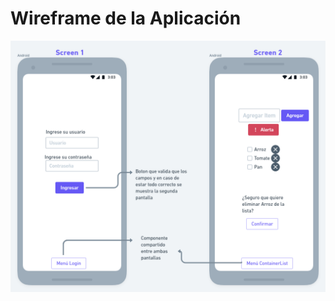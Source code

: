 # Wireframe de la Aplicación

![alt text](https://github.com/ayr77on/lista-Pace/blob/master/Wireframe_2.png)
